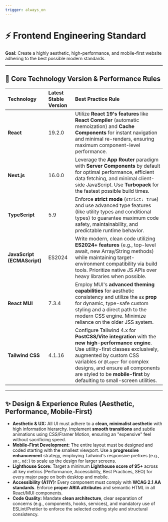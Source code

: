 ```yaml
---
trigger: always_on
---
```


# ⚡️ Frontend Engineering Standard

**Goal:** Create a highly aesthetic, high-performance, and mobile-first website adhering to the best possible modern standards.

---

## 🚀 Core Technology Version & Performance Rules

| Technology | Latest Stable Version | Best Practice Rule |
| :--- | :--- | :--- |
| **React** | 19.2.0 | Utilize **React 19's features** like **React Compiler** (automatic memoization) and **Cache Components** for instant navigation and minimal re-renders, ensuring maximum component-level performance. |
| **Next.js** | 16.0.0 | Leverage the **App Router** paradigm with **Server Components** by default for optimal performance, efficient data fetching, and minimal client-side JavaScript. Use **Turbopack** for the fastest possible build times. |
| **TypeScript** | 5.9 | Enforce **strict mode** (`strict: true`) and use advanced type features (like utility types and conditional types) to guarantee maximum code safety, maintainability, and predictable runtime behavior. |
| **JavaScript (ECMAScript)** | ES2024 | Write modern, clean code utilizing **ES2024+ features** (e.g., top-level await, new Array/String methods) while maintaining target-environment compatibility via build tools. Prioritize native JS APIs over heavy libraries when possible. |
| **React MUI** | 7.3.4 | Employ MUI's **advanced theming capabilities** for aesthetic consistency and utilize the **`sx` prop** for dynamic, type-safe custom styling and a direct path to the modern CSS engine. Minimize reliance on the older JSS system. |
| **Tailwind CSS** | 4.1.16 | Configure Tailwind 4.x for **PostCSS/Vite integration** with the **new high-performance engine**. Use utility-first classes exclusively, augmented by custom CSS variables or `@layer` for complex designs, and ensure all components are styled to be **mobile-first** by defaulting to small-screen utilities. |

---

## ✨ Design & Experience Rules (Aesthetic, Performance, Mobile-First)

* **Aesthetic & UX:** All UI must adhere to a **clean, minimalist aesthetic** with high information hierarchy. Implement **smooth transitions** and subtle animations using CSS/Framer Motion, ensuring an "expensive" feel without sacrificing speed.
* **Mobile-First Development:** The entire layout must be designed and coded starting with the smallest viewport. Use a **progressive enhancement** strategy, employing Tailwind's responsive prefixes (e.g., `sm:`, `md:`) to scale up the design for larger screens.
* **Lighthouse Score:** Target a minimum **Lighthouse score of 95+** across all key metrics (Performance, Accessibility, Best Practices, SEO) for every major page on both desktop and mobile.
* **Accessibility (A11Y):** Every component must comply with **WCAG 2.1 AA standards**. Enforce **proper ARIA attributes** and semantic HTML in all React/MUI components.
* **Code Quality:** Mandate **clean architecture**, clear separation of concerns (e.g., components, hooks, services), and mandatory use of ESLint/Prettier to enforce the selected coding style and structural consistency.